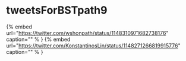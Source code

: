 # tweetsForBSTpath9

{% embed url="https://twitter.com/wshonpath/status/1148310971682738176"  caption="" % }
{% embed url="https://twitter.com/KonstantinosLin/status/1148271266819915776"  caption="" % }
